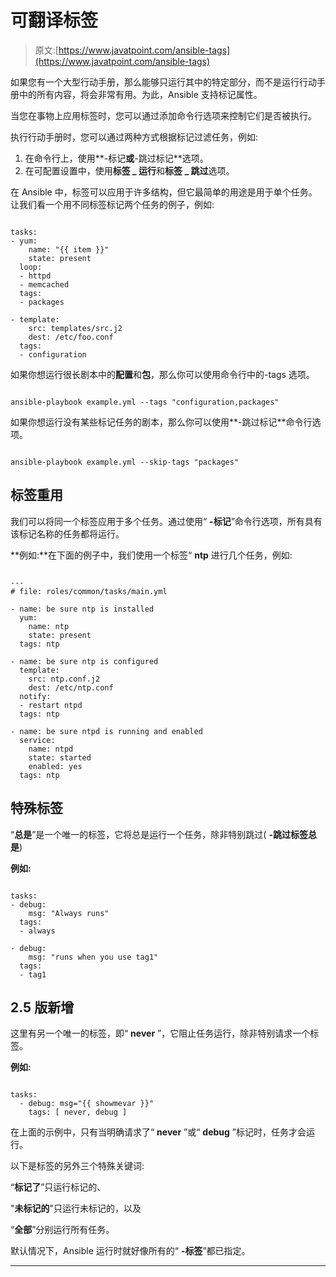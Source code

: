 # 可翻译标签

> 原文:[https://www.javatpoint.com/ansible-tags](https://www.javatpoint.com/ansible-tags)

如果您有一个大型行动手册，那么能够只运行其中的特定部分，而不是运行行动手册中的所有内容，将会非常有用。为此，Ansible 支持标记属性。

当您在事物上应用标签时，您可以通过添加命令行选项来控制它们是否被执行。

执行行动手册时，您可以通过两种方式根据标记过滤任务，例如:

1.  在命令行上，使用**-标记**或**-跳过标记**选项。
2.  在可配置设置中，使用**标签 _ 运行**和**标签 _ 跳过**选项。

在 Ansible 中，标签可以应用于许多结构，但它最简单的用途是用于单个任务。让我们看一个用不同标签标记两个任务的例子，例如:

```

tasks:
- yum:
    name: "{{ item }}"
    state: present
  loop:
  - httpd
  - memcached
  tags:
  - packages

- template:
    src: templates/src.j2
    dest: /etc/foo.conf
  tags:
  - configuration

```

如果你想运行很长剧本中的**配置**和**包**，那么你可以使用命令行中的-tags 选项。

```

ansible-playbook example.yml --tags "configuration,packages"

```

如果你想运行没有某些标记任务的剧本，那么你可以使用**-跳过标记**命令行选项。

```

ansible-playbook example.yml --skip-tags "packages"

```

## 标签重用

我们可以将同一个标签应用于多个任务。通过使用“ **-标记**”命令行选项，所有具有该标记名称的任务都将运行。

**例如:**在下面的例子中，我们使用一个标签“ **ntp** 进行几个任务，例如:

```

---
# file: roles/common/tasks/main.yml

- name: be sure ntp is installed
  yum:
    name: ntp
    state: present
  tags: ntp

- name: be sure ntp is configured
  template:
    src: ntp.conf.j2
    dest: /etc/ntp.conf
  notify:
  - restart ntpd
  tags: ntp

- name: be sure ntpd is running and enabled
  service:
    name: ntpd
    state: started
    enabled: yes
  tags: ntp

```

## 特殊标签

“**总是**”是一个唯一的标签，它将总是运行一个任务，除非特别跳过( **-跳过标签总是**)

**例如:**

```

tasks:
- debug:
    msg: "Always runs"
  tags:
  - always

- debug:
    msg: "runs when you use tag1"
  tags:
  - tag1

```

## 2.5 版新增

这里有另一个唯一的标签，即“ **never** ”，它阻止任务运行，除非特别请求一个标签。

**例如:**

```

tasks:
  - debug: msg="{{ showmevar }}"
    tags: [ never, debug ]

```

在上面的示例中，只有当明确请求了“ **never** ”或“ **debug** ”标记时，任务才会运行。

以下是标签的另外三个特殊关键词:

“**标记了**”只运行标记的、

"**未标记的**"只运行未标记的，以及

“**全部**”分别运行所有任务。

默认情况下，Ansible 运行时就好像所有的“ **-标签**”都已指定。

* * *